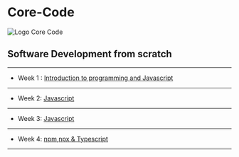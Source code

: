 # Core-Code
![Logo Core Code](https://uploads-ssl.webflow.com/5eb2f56932c3562feab232e3/5f73550d00249e7e96c9f3de_Logo.png)
## Software Development from scratch
---
* Week 1 : [Introduction to programming and Javascript](https://github.com/JosueRivera94/Core-Code/tree/main/content/week%201)
---

* Week 2: [Javascript](https://github.com/JosueRivera94/Core-Code/tree/main/content/week%202)
---

* Week 3: [Javascript](https://github.com/JosueRivera94/Core-Code/tree/main/content/week%203)
---

* Week 4: [npm,npx & Typescript](https://github.com/JosueRivera94/Core-Code/tree/main/content/week%204)
---





